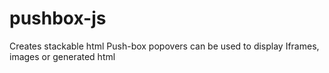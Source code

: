 pushbox-js
==========

Creates stackable html Push-box popovers can be used to display Iframes, images or generated html
